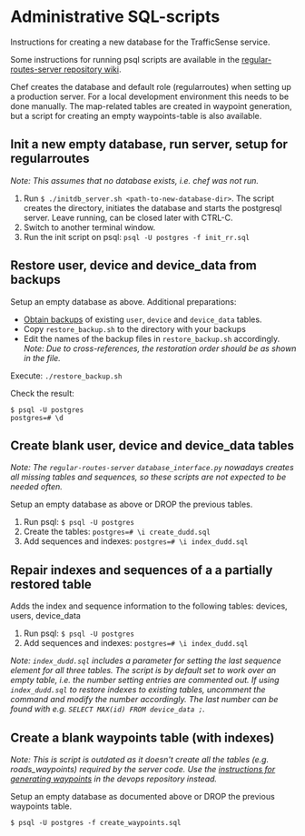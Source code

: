 # Administrative SQL-scripts

Instructions for creating a new database for the TrafficSense service.

Some instructions for running psql scripts are available in the [regular-routes-server repository wiki](https://github.com/aalto-trafficsense/regular-routes-server/wiki/Terminal-commands-HOWTO).

Chef creates the database and default role (regularroutes) when
setting up a production server. For a local development environment this needs to be done manually. The map-related tables are created in waypoint generation, but a script for creating an empty waypoints-table is also
available.

## Init a new empty database, run server, setup for regularroutes

_Note: This assumes that no database exists, i.e. chef was not run._

1. Run `$ ./initdb_server.sh <path-to-new-database-dir>`. The script creates the directory, initiates the database and starts the postgresql server. Leave running, can be closed later with CTRL-C.
1. Switch to another terminal window.
1. Run the init script on psql: `psql -U postgres -f init_rr.sql`

## Restore user, device and device_data from backups

Setup an empty database as above. Additional preparations:
* [Obtain backups](https://github.com/aalto-trafficsense/regular-routes-server/wiki/Terminal-commands-HOWTO) of existing `user`, `device` and `device_data` tables.
* Copy `restore_backup.sh` to the directory with your backups
* Edit the names of the backup files in `restore_backup.sh` accordingly. _Note: Due to cross-references, the restoration order should be as shown in the file._

Execute: `./restore_backup.sh`

Check the result:

    $ psql -U postgres
    postgres=# \d

## Create blank user, device and device_data tables

_Note: The `regular-routes-server` `database_interface.py` nowadays creates all missing tables and sequences, so these scripts are not expected to be needed often._

Setup an empty database as above or DROP the previous tables.

1. Run psql: `$ psql -U postgres`
1. Create the tables: `postgres=# \i create_dudd.sql`
1. Add sequences and indexes: `postgres=# \i index_dudd.sql`

## Repair indexes and sequences of a a partially restored table

Adds the index and sequence information to the following tables:
devices, users, device_data

1. Run psql: `$ psql -U postgres`
1. Add sequences and indexes: `postgres=# \i index_dudd.sql`

_Note: `index_dudd.sql` includes a parameter for setting the last sequence element for all three tables. The script is by default set to work over an empty table, i.e. the number setting entries are commented out. If using `index_dudd.sql` to restore indexes to existing tables, uncomment the command and modify the number accordingly. The last number can be found with e.g. `SELECT MAX(id) FROM device_data ;`._

## Create a blank waypoints table (with indexes)

_Note: This is script is outdated as it doesn't create all the tables (e.g. roads_waypoints) required by the server code. Use the [instructions for generating waypoints](https://github.com/aalto-trafficsense/regular-routes-devops/blob/master/README.markdown#b-generating-waypoints-from-osm) in the devops repository instead._

Setup an empty database as documented above or DROP the previous
waypoints table.

`$ psql -U postgres -f create_waypoints.sql`

